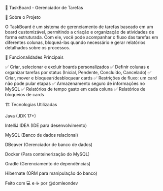 📌 TaskBoard - Gerenciador de Tarefas

📖 Sobre o Projeto

O TaskBoard é um sistema de gerenciamento de tarefas baseado em um board customizável, permitindo a criação e organização de atividades de forma estruturada. Com ele, você pode acompanhar o fluxo das tarefas em diferentes colunas, bloqueá-las quando necessário e gerar relatórios detalhados sobre os processos.

🎯 Funcionalidades Principais

✅ Criar, selecionar e excluir boards personalizados
✅ Definir colunas e organizar tarefas por status (Inicial, Pendente, Concluído, Cancelado)
✅ Criar, mover e bloquear/desbloquear cards
✅ Restrições de fluxo: um card não pode pular etapas
✅ Armazenamento seguro de informações no MySQL
✅ Relatórios de tempo gasto em cada coluna
✅ Relatórios de bloqueios de cards

🏗 Tecnologias Utilizadas

Java (JDK 17+)

IntelliJ IDEA (IDE para desenvolvimento)

MySQL (Banco de dados relacional)

DBeaver (Gerenciador de banco de dados)

Docker (Para conteinerização do MySQL)

Gradle (Gerenciamento de dependências)

Hibernate (ORM para manipulação do banco)


Feito com 💻 e ☕ por @domleondev
